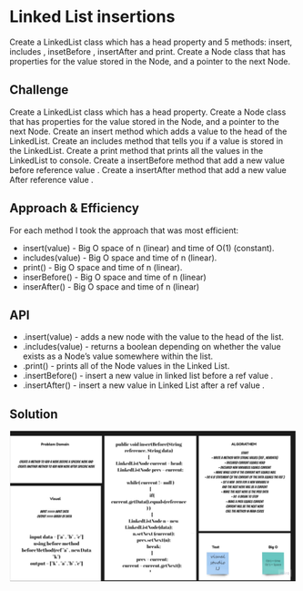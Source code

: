 # Linked List insertions
Create a LinkedList class which has a head property and 5 methods: insert, includes , insetBefore , insertAfter and print.
Create a Node class that has properties for the value stored in the Node, and a pointer to the next Node.

## Challenge
Create a LinkedList class which has a head property.
Create a Node class that has properties for the value stored in the Node, and a pointer to the next Node.
Create an insert method which adds a value to the head of the LinkedList.
Create an includes method that tells you if a value is stored in the LinkedList.
Create a print method that prints all the values in the LinkedList to console.
Create a insertBefore method that add a new value before reference value .
Create a insertAfter method that add a new value After reference value .


## Approach & Efficiency
For each method I took the approach that was most efficient:
- insert(value) - Big O space of n (linear) and time of O(1) (constant).
- includes(value) - Big O space and time of n (linear).
- print() - Big O space and time of n (linear).
- inserBefore() - Big O space and time of n (linear)
- inserAfter() - Big O space and time of n (linear)

## API
* .insert(value) - adds a new node with the value to the head of the list.
* .includes(value) - returns a boolean depending on whether the value exists as a Node’s value somewhere within the list.
* .print() - prints all of the Node values in the Linked List.
* .insertBefore() - insert a new value in linked list before a ref value .
* .insertAfter() - insert a new value in Linked List after a ref value .

## Solution
![whiteBoeard](code06.jpg)
